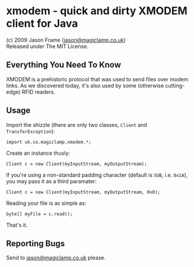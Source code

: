 xmodem - quick and dirty XMODEM client for Java
===============================================

(c) 2009 Jason Frame (jason@magiclamp.co.uk)  
Released under The MIT License.

Everything You Need To Know
---------------------------

XMODEM is a prehistoric protocol that was used to send files over modem links. As we discovered today, it's also used by some (otherwise cutting-edge) RFID readers.

Usage
-----

Import the shizzle (there are only two classes, `Client` and `TransferException`):

    import uk.co.magiclamp.xmodem.*;

Create an instance thusly:

    Client c = new Client(myInputStream, myOutputStream);
    
If you're using a non-standard padding character (default is `SUB`, i.e. `0x1A`), you may pass it as a third paramater:

    Client c = new Client(myInputStream, myOutputStream, 0x0);
  
Reading your file is as simple as:

    byte[] myFile = c.read();
  
That's it.

Reporting Bugs
--------------

Send to jason@magiclamp.co.uk please.